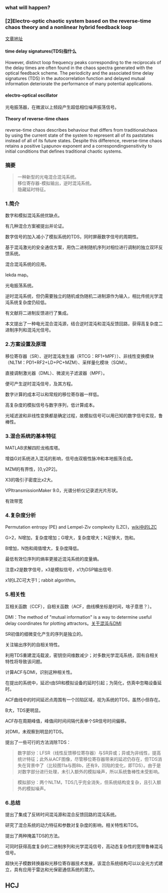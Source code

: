 ### what will happen?

### [2]Electro-optic chaotic system based on the reverse-time chaos theory and a nonlinear hybrid feedback loop

[文章地址](https://www.osapublishing.org/oe/fulltext.cfm?uri=oe-24-25-28804&id=355797)

#### time delay signatures(TDS)指什么

However, distinct loop frequency peaks corresponding to the reciprocals of the delay times are often found in the chaos spectra generated with the optical feedback scheme. The periodicity and the associated time delay signatures (TDS) in the autocorrelation function and delayed mutual information deteriorate the performance of many potential applications.

#### electro-optical oscillator

光电振荡器，在微波以上频段产生超低相位噪声振荡信号。

#### Theory of reverse-time chaos

reverse-time chaos describes behaviour that differs from traditionalchaos by using the current state of the system to represent all of its paststates instead of all of its future states. Despite this difference, reverse-time chaos retains a positive Lyapunov exponent and a correspondingsensitivity to initial conditions that defines traditional chaotic systems.

### 摘要

>一种新型的光电混合混沌系统。  
移位寄存器-模拟输出，逆时混沌系统。  
隐藏延时特征。


### 1.简介


数字和模拟混沌系统优缺点。

有几种混合方案被提出并论证。

数字信号的加入减小了模拟系统的TDS，同时屏蔽数字信号的周期性。

基于混沌激光的安全通信方案，用伪二进制随机序列对相位进行调制的独立双环反馈系统。

混合混沌系统的应用。

lekda map。

光电振荡系统。

逆时混沌系统，但仍需要独立的随机或伪随机二进制源作为输入，相比传统光学混沌系统复杂度仍较低。

有文献将二进制反馈进行了集成。

本文提出了一种电光混合混沌源，结合逆时混沌和混沌反馈回路，获得高复杂度二进制序列和混沌光信号。


### 2.方案设置及原理


移位寄存器（SR）、逆时混沌发生器（RTCG：RF1+MPF））、非线性变换模块（NLTM：PD1+RF2+LD+PC+MZM）、采样量化模块（SQM）。

直接调制激光器（DML）、微波光子滤波器（MPF）。

便可产生逆时混沌信号，及其方程。

数字计算的成本可以和常规的移位寄存器一样低。

高复杂度的模拟信号与数字序列，低计算成本。

光域滤波和非线性变换都是确定过程，故模拟信号可以用已知的数字信号实现，鲁棒性。


### 3.混合系统的基本特征


MATLAB求解四阶龙格库塔。

增益G对系统进入混沌的影响，信号由双极性脉冲和本地振荡合成。

MZM的有界性，[0,γ2P2]。

X3的吸引子密度比x2大。

VPItransmissionMaker 9.0，光谱分析仪记录滤光片形状。

有效带宽


### 4.复杂度分析


Permutation entropy (PE) and Lempel-Ziv complexity (LZC)，[wiki中的LZC](https://en.wikipedia.org/wiki/Lempel-Ziv_complexity)

G>2，N增加，复杂度增加；G增大，复杂度增大；N足够大，饱和。

B增加，N饱和阈值增大，复杂度降低。

最低有效位序列的熵率更接近混沌系统的度量熵。

注意x2是数字信号，x3是模拟信号，x1为DSP输出信号.

x1的LZC可大于1；rabbit algorithm。


### 5.相关性


互相关函数（CCF），自相关函数（ACF，曲线横坐标是时间，啥子意思？）。

DMI：The method of "mutual information" is a way to determine useful delay coordinates for plotting attractors。[关于混沌与DMI](http://www.physics.emory.edu/faculty/weeks/research/tseries3.html)

SR初值的细微变化产生的序列是独立的。

关注输出序列的自相关特性。

利用TDS重建混沌载波，密钥空间维数减少；对多数光学混沌系统，固有自相关特性将导致该问题。

计算ACF与DMI，识别这种相关性。

在提出的系统中，延迟τ由SR和模拟设备的延时引起；为简化，仿真中忽略设备延时。

ACF曲线中的时间延迟点周围有一个凹陷区域，视为系统的TDS，虽然小但存在。

B大，TDS更明显。

ACF存在周期峰值，峰值间时间间隔代表单个SR信号时间偏移。

对DMI，未观察到明显的TDS。

提出了一些可行的方法消除TDS：
>数字部分：LFSR（线性反馈移位寄存器）与SR异或；异或为非线性，提高统计特征；此外从ACF图像，尽管移位寄存器带来的延迟仍存在，但TDS消失在背景中了（比较图11a与图8b，还有9，凹陷的变化，即TDS）。由于是对数字部分进行处理，未引入额外的模拟噪声，所以系统鲁棒性未受影响。

>模拟部分：两个NLTM，TDS几乎完全消失，但系统结构变复杂，且引入额外的模拟噪声。


### 6.总结


提出了集成了反转时间混沌源和混合反馈回路的混沌系统。

研究了混合系统的动力特征和参数对复杂度的影响，相关特性和TDS。

提出了两种掩盖TDS的方法。

可同时获得高度复杂的二进制序列和光学混沌信号，高动态复杂性的宽带鲁棒混沌信号。

超快光子模数转换器和光移位寄存器技术发展，该混合系统结构可以以全光方式建立，具有应用于雷达和光保密通信系统的潜力。


## HCJ
